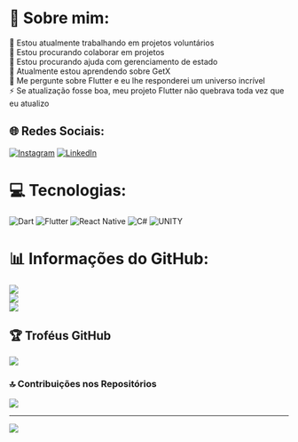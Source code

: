 # 💫 Sobre mim:
🔭 Estou atualmente trabalhando em projetos voluntários<br>👯 Estou procurando colaborar em projetos <br>🤝 Estou procurando ajuda com gerenciamento de estado<br>🌱 Atualmente estou aprendendo sobre GetX<br>💬 Me pergunte sobre Flutter e eu lhe responderei um universo incrível <br>⚡ Se atualização fosse boa, meu projeto Flutter não quebrava toda vez que eu atualizo


## 🌐 Redes Sociais:
[![Instagram](https://img.shields.io/badge/Instagram-%23E4405F.svg?logo=Instagram&logoColor=white)](https://instagram.com/maisa.amadeu) [![LinkedIn](https://img.shields.io/badge/LinkedIn-%230077B5.svg?logo=linkedin&logoColor=white)](https://linkedin.com/in/maisa-amadeu) 

# 💻 Tecnologias:
![Dart](https://img.shields.io/badge/dart-%230175C2.svg?style=for-the-badge&logo=dart&logoColor=white) ![Flutter](https://img.shields.io/badge/Flutter-%2302569B.svg?style=for-the-badge&logo=Flutter&logoColor=white) ![React Native](https://img.shields.io/badge/react_native-%2320232a.svg?style=for-the-badge&logo=react&logoColor=%2361DAFB) ![C#](https://img.shields.io/badge/c%23-%23239120.svg?style=for-the-badge&logo=c-sharp&logoColor=white) ![UNITY](https://img.shields.io/badge/Unity-%2320232a.svg?style=for-the-badge&logo=unity&logoColor=white)
# 📊 Informações do GitHub:
![](https://github-readme-stats.vercel.app/api?username=maisaamadeu&theme=dracula&hide_border=false&include_all_commits=true&count_private=true)<br/>
![](https://github-readme-streak-stats.herokuapp.com/?user=maisaamadeu&theme=dracula&hide_border=false)<br/>
![](https://github-readme-stats.vercel.app/api/top-langs/?username=maisaamadeu&theme=dracula&hide_border=false&include_all_commits=true&count_private=true&layout=compact)

## 🏆 Troféus GitHub
![](https://github-profile-trophy.vercel.app/?username=maisaamadeu&theme=dracula&no-frame=false&no-bg=false&margin-w=4)

### 🔝 Contribuições nos Repositórios
![](https://github-contributor-stats.vercel.app/api?username=maisaamadeu&limit=5&theme=dracula&combine_all_yearly_contributions=true)

---
[![](https://visitcount.itsvg.in/api?id=maisaamadeu&icon=0&color=0)](https://visitcount.itsvg.in)

<!-- Proudly created with GPRM ( https://gprm.itsvg.in ) -->
